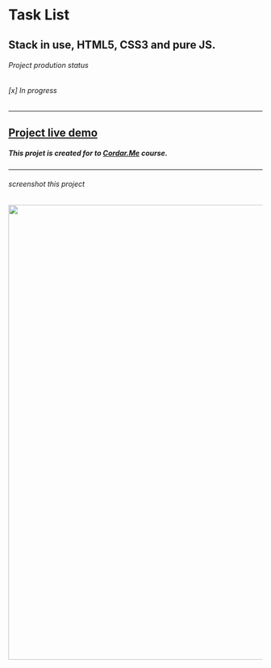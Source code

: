 # Task List

Stack in use, HTML5, CSS3 and pure JS.
---
###### Project prodution status
###### [x] In progress
---
[Project live demo](https://alissonpeixer.github.io/task-list)
---


##### This projet is created for to [Cordar.Me](https://codar.me/) course. 
---
###### screenshot this project
<img src="https://media.discordapp.net/attachments/902734948270759937/1015263118269616139/Captura_de_tela_2022-09-02_111243.png" width='900px'>


